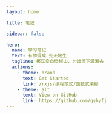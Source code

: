 ```yaml
---
layout: home

title: 笔记

sidebar: false

hero:
  name: 学习笔记
  text: 有物混成 先天地生
  tagline: 郴江幸自绕郴山，为谁流下潇湘去
  actions:
    - theme: brand
      text: Get Started
      link: /rxjs/编程范式/函数式编程
    - theme: alt
      text: View on GitHub
      link: https://github.com/gyhyfj
---
```

